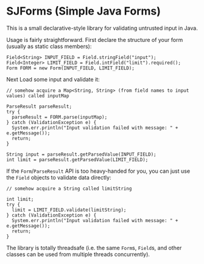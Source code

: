 # SJForms (Simple Java Forms)

This is a small declarative-style library for validating untrusted input in Java.

Usage is fairly straightforward. First declare the structure of your form (usually as static class members):

    Field<String> INPUT_FIELD = Field.stringField("input");
    Field<Integer> LIMIT_FIELD = Field.intField("limit").required();
    Form FORM = new Form(INPUT_FIELD, LIMIT_FIELD);
 
Next Load some input and validate it:
 
    // somehow acquire a Map<String, String> (from field names to input values) called inputMap
 
    ParseResult parseResult;
    try {
      parseResult = FORM.parse(inputMap);
    } catch (ValidationException e) {
      System.err.println("Input validation failed with message: " + e.getMessage());
      return;
    }

    String input = parseResult.getParsedValue(INPUT_FIELD);
    int limit = parseResult.getParsedValue(LIMIT_FIELD);

If the `Form`/`ParseResult` API is too heavy-handed for you, you can just use the `Field` objects to validate data directly:

    // somehow acquire a String called limitString
    
    int limit;
    try {
      limit = LIMIT_FIELD.validate(limitString);
    } catch (ValidationException e) {
      System.err.println("Input validation failed with message: " + e.getMessage());
      return;
    }

The library is totally threadsafe (i.e. the same `Form`s, `Field`s, and other classes can be used from multiple threads concurrently).
